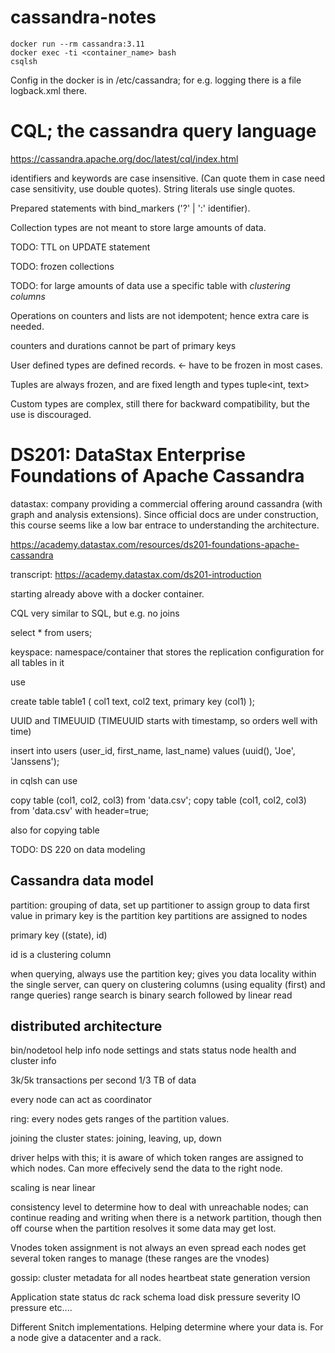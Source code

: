 # cassandra-notes

    docker run --rm cassandra:3.11
    docker exec -ti <container_name> bash
    csqlsh

Config in the docker is in /etc/cassandra; for e.g. logging there is a
file logback.xml there.

# CQL; the cassandra query language

https://cassandra.apache.org/doc/latest/cql/index.html

identifiers and keywords are case insensitive. (Can quote them in case
need case sensitivity, use double quotes).  String literals use single
quotes.

Prepared statements with bind_markers ('?' | ':' identifier).

Collection types are not meant to store large amounts of data.

TODO: TTL on UPDATE statement

TODO: frozen collections

TODO: for large amounts of data use a specific table with *clustering columns*

Operations on counters and lists are not idempotent; hence extra care
is needed.

counters and durations cannot be part of primary keys

User defined types are defined records.  <- have to be frozen in most cases.

Tuples are always frozen, and are fixed length and types tuple<int, text>

Custom types are complex, still there for backward compatibility, but
the use is discouraged.

# DS201: DataStax Enterprise Foundations of Apache Cassandra

datastax: company providing a commercial offering around cassandra
(with graph and analysis extensions).  Since official docs are under
construction, this course seems like a low bar entrace to
understanding the architecture.

https://academy.datastax.com/resources/ds201-foundations-apache-cassandra

transcript: https://academy.datastax.com/ds201-introduction

starting already above with a docker container.

CQL very similar to SQL, but e.g. no joins

select * from users;

keyspace: namespace/container that stores the replication
configuration for all tables in it

use <keyspace>

create table table1 (
  col1 text,
  col2 text,
  primary key (col1)
);

UUID and TIMEUUID (TIMEUUID starts with timestamp, so orders well with
time)

insert into users (user_id, first_name, last_name)
values (uuid(), 'Joe', 'Janssens');

in cqlsh can use

copy table (col1, col2, col3) from 'data.csv';
copy table (col1, col2, col3) from 'data.csv' with header=true;

also for copying table

TODO: DS 220 on data modeling

## Cassandra data model

partition: grouping of data, set up partitioner to assign group to data
first value in primary key is the partition key
partitions are assigned to nodes

primary key ((state), id)

id is a clustering column

when querying, always use the partition key; gives you data locality
within the single server, can query on clustering columns (using
equality (first) and range queries)
range search is binary search followed by linear read

## distributed architecture

bin/nodetool help
	     info       node settings and stats
	     status     node health and cluster info

3k/5k transactions per second
1/3 TB of data

every node can act as coordinator

ring: every nodes gets ranges of the partition values.

joining the cluster
states: joining, leaving, up, down

driver helps with this; it is aware of which token ranges are assigned
to which nodes.  Can more effecively send the data to the right node.

scaling is near linear

consistency level to determine how to deal with unreachable nodes; can
continue reading and writing when there is a network partition, though
then off course when the partition resolves it some data may get lost.

Vnodes
token assignment is not always an even spread
each nodes get several token ranges to manage (these ranges are the
vnodes)

gossip: cluster metadata for all nodes
heartbeat state
  generation
  version

Application state
  status
  dc
  rack
  schema
  load       disk pressure
  severity   IO pressure
  etc....

Different Snitch implementations.  Helping determine where your data
is.  For a node give a datacenter and a rack.
